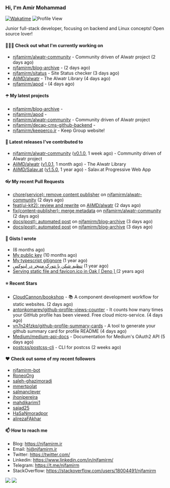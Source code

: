 ### Hi, I'm Amir Mohammad
[![Wakatime](https://wakatime.com/badge/user/68776a95-d771-48a4-a960-90136239e4fd.svg)](https://wakatime.com/@68776a95-d771-48a4-a960-90136239e4fd)
![Profile View](https://komarev.com/ghpvc/?username=njfamirm)

Junior full-stack developer, focusing on backend and Linux concepts!
Open source lover!

#### 👨🏻‍💻 Check out what I'm currently working on

- [njfamirm/alwatr-community](https://github.com/njfamirm/alwatr-community) - Community driven of Alwatr project (2 days ago)
- [njfamirm/blog-archive](https://github.com/njfamirm/blog-archive) -  (2 days ago)
- [njfamirm/sitatus](https://github.com/njfamirm/sitatus) - Site Status checker (3 days ago)
- [AliMD/alwatr](https://github.com/AliMD/alwatr) - The Alwatr Library (4 days ago)
- [njfamirm/apod](https://github.com/njfamirm/apod) -  (4 days ago)

#### ☂️ My latest projects

- [njfamirm/blog-archive](https://github.com/njfamirm/blog-archive) - 
- [njfamirm/apod](https://github.com/njfamirm/apod) - 
- [njfamirm/alwatr-community](https://github.com/njfamirm/alwatr-community) - Community driven of Alwatr project
- [njfamirm/decap-cms-github-backend](https://github.com/njfamirm/decap-cms-github-backend) - 
- [njfamirm/keeperco.ir](https://github.com/njfamirm/keeperco.ir) - Keep Group website!

#### 🎉 Latest releases I've contributed to

- [njfamirm/alwatr-community](https://github.com/njfamirm/alwatr-community) ([v0.1.0](https://github.com/njfamirm/alwatr-community/releases/tag/v0.1.0), 1 week ago) - Community driven of Alwatr project
- [AliMD/alwatr](https://github.com/AliMD/alwatr) ([v1.0.1](https://github.com/AliMD/alwatr/releases/tag/v1.0.1), 1 month ago) - The Alwatr Library
- [AliMD/Salav.at](https://github.com/AliMD/Salav.at) ([v1.5.0](https://github.com/AliMD/Salav.at/releases/tag/v1.5.0), 1 year ago) - Salav.at Progressive Web App

#### 👓 My recent Pull Requests

- [chore(service): remove content publisher](https://github.com/njfamirm/alwatr-community/pull/43) on [njfamirm/alwatr-community](https://github.com/njfamirm/alwatr-community) (2 days ago)
- [feat(ui-kit2): review and rewrite](https://github.com/AliMD/alwatr/pull/1410) on [AliMD/alwatr](https://github.com/AliMD/alwatr) (2 days ago)
- [fix(content-publisher): merge metadata](https://github.com/njfamirm/alwatr-community/pull/41) on [njfamirm/alwatr-community](https://github.com/njfamirm/alwatr-community) (2 days ago)
- [docs(post): automated post](https://github.com/njfamirm/blog-archive/pull/6) on [njfamirm/blog-archive](https://github.com/njfamirm/blog-archive) (3 days ago)
- [docs(post): automated post](https://github.com/njfamirm/blog-archive/pull/5) on [njfamirm/blog-archive](https://github.com/njfamirm/blog-archive) (3 days ago)

#### 📓 Gists I wrote

- [](https://gist.github.com/022d07ecd84e69ad31ef0bcd32d86b59) (6 months ago)
- [My public key](https://gist.github.com/879f720c9ca74a0934ce571b7285ed34) (10 months ago)
- [My typescript gitignore](https://gist.github.com/6a40b1912daab3f91a02a7b53f3f76c3) (1 year ago)
- [تنظیم شکن با نتورک منیجر در لینوکس](https://gist.github.com/cc40c344e89bdcdf77085cbf1fc05162) (1 year ago)
- [Serving static file and favicon.ico in Oak [ Deno ] ](https://gist.github.com/9bcaca2b6a672e729c099193b4aafe9f) (2 years ago)

#### ⭐ Recent Stars

- [CloudCannon/bookshop](https://github.com/CloudCannon/bookshop) - 📚 A component development workflow for static websites. (2 days ago)
- [antonkomarev/github-profile-views-counter](https://github.com/antonkomarev/github-profile-views-counter) - It counts how many times your GitHub profile has been viewed. Free cloud micro-service. (4 days ago)
- [vn7n24fzkq/github-profile-summary-cards](https://github.com/vn7n24fzkq/github-profile-summary-cards) - A tool to generate your github summary card for profile README (4 days ago)
- [Medium/medium-api-docs](https://github.com/Medium/medium-api-docs) - Documentation for Medium&#39;s OAuth2 API (5 days ago)
- [postcss/postcss-cli](https://github.com/postcss/postcss-cli) - CLI for postcss (2 weeks ago)

#### ♥️ Check out some of my recent followers

- [njfamirm-bot](https://github.com/njfamirm-bot)
- [RoneoOrg](https://github.com/RoneoOrg)
- [saleh-ghazimoradi](https://github.com/saleh-ghazimoradi)
- [mmertpolat](https://github.com/mmertpolat)
- [salmanclever](https://github.com/salmanclever)
- [jhonipereira](https://github.com/jhonipereira)
- [mahdikarimi1](https://github.com/mahdikarimi1)
- [sajad25](https://github.com/sajad25)
- [HaSaNmoradpor](https://github.com/HaSaNmoradpor)
- [alirezaFAkhar](https://github.com/alirezaFAkhar)

#### 📫 How to reach me

- Blog: https://njfamirm.ir
- Email: hi@njfamirm.ir
- Twitter: https://twitter.com/
- Linkedin: https://www.linkedin.com/in/njfamirm/
- Telegram: https://t.me/njfamirm
- StackOverflow: https://stackoverflow.com/users/18004491/njfamirm

![](http://github-profile-summary-cards.vercel.app/api/cards/profile-details?username=njfamirm&theme=transparent)
![](https://github-profile-summary-cards.vercel.app/api/cards/productive-time?username=njfamirm&theme=transparent&utcOffset=3.50)
